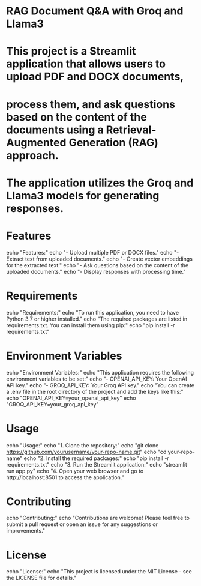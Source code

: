 # RAG Document Q&A with Groq and Llama3

# This project is a Streamlit application that allows users to upload PDF and DOCX documents,
# process them, and ask questions based on the content of the documents using a Retrieval-Augmented Generation (RAG) approach.
# The application utilizes the Groq and Llama3 models for generating responses.

# Features
echo "Features:"
echo "- Upload multiple PDF or DOCX files."
echo "- Extract text from uploaded documents."
echo "- Create vector embeddings for the extracted text."
echo "- Ask questions based on the content of the uploaded documents."
echo "- Display responses with processing time."

# Requirements
echo "Requirements:"
echo "To run this application, you need to have Python 3.7 or higher installed."
echo "The required packages are listed in requirements.txt. You can install them using pip:"
echo "pip install -r requirements.txt"

# Environment Variables
echo "Environment Variables:"
echo "This application requires the following environment variables to be set:"
echo "- OPENAI_API_KEY: Your OpenAI API key."
echo "- GROQ_API_KEY: Your Groq API key."
echo "You can create a .env file in the root directory of the project and add the keys like this:"
echo "OPENAI_API_KEY=your_openai_api_key"
echo "GROQ_API_KEY=your_groq_api_key"

# Usage
echo "Usage:"
echo "1. Clone the repository:"
echo "git clone https://github.com/yourusername/your-repo-name.git"
echo "cd your-repo-name"
echo "2. Install the required packages:"
echo "pip install -r requirements.txt"
echo "3. Run the Streamlit application:"
echo "streamlit run app.py"
echo "4. Open your web browser and go to http://localhost:8501 to access the application."

# Contributing
echo "Contributing:"
echo "Contributions are welcome! Please feel free to submit a pull request or open an issue for any suggestions or improvements."

# License
echo "License:"
echo "This project is licensed under the MIT License - see the LICENSE file for details."